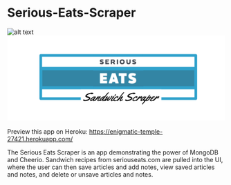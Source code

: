 # Serious-Eats-Scraper

![alt text](https://raw.githubusercontent.com/username/projectname/branch/path/to/img.png)
![logo](https://raw.githubusercontent.com/tmiess/Serious-Eats-Scraper/master/logos/final3.svg)

Preview this app on Heroku: https://enigmatic-temple-27421.herokuapp.com/

The Serious Eats Scraper is an app demonstrating the power of MongoDB and Cheerio. Sandwich recipes from seriouseats.com are pulled into the UI, where the user can then save articles and add notes, view saved articles and notes, and delete or unsave articles and notes.
